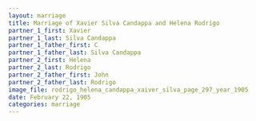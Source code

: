 ```yaml
---
layout: marriage
title: Marriage of Xavier Silva Candappa and Helena Rodrigo
partner_1_first: Xavier
partner_1_last: Silva Candappa
partner_1_father_first: C
partner_1_father_last: Silva Candappa
partner_2_first: Helena
partner_2_last: Rodrigo
partner_2_father_first: John
partner_2_father_last: Rodrigo
image_file: rodrigo_helena_candappa_xaiver_silva_page_297_year_1905
date: February 22, 1905
categories: marriage
---
```


